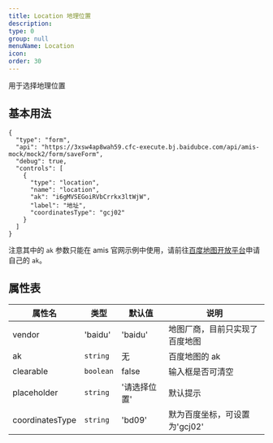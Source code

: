 ```yaml
---
title: Location 地理位置
description:
type: 0
group: null
menuName: Location
icon:
order: 30
---
```


用于选择地理位置

## 基本用法

```schema: scope="body"
{
  "type": "form",
  "api": "https://3xsw4ap8wah59.cfc-execute.bj.baidubce.com/api/amis-mock/mock2/form/saveForm",
  "debug": true,
  "controls": [
    {
      "type": "location",
      "name": "location",
      "ak": "i6gMVSEGoiRVbCrrkx3ltWjW",
      "label": "地址",
      "coordinatesType": "gcj02"
    }
  ]
}
```

注意其中的 `ak` 参数只能在 amis 官网示例中使用，请前往[百度地图开放平台](http://lbsyun.baidu.com/)申请自己的 `ak`。

## 属性表

| 属性名      | 类型      | 默认值       | 说明                           |
| ----------- | --------- | ------------ | ------------------------------ |
| vendor      | 'baidu'   | 'baidu'      | 地图厂商，目前只实现了百度地图 |
| ak          | `string`  | 无           | 百度地图的 ak                  |
| clearable   | `boolean` | false        | 输入框是否可清空               |
| placeholder | `string`  | '请选择位置' | 默认提示                       |
| coordinatesType | `string`  | 'bd09'  | 默为百度坐标，可设置为'gcj02'   |
